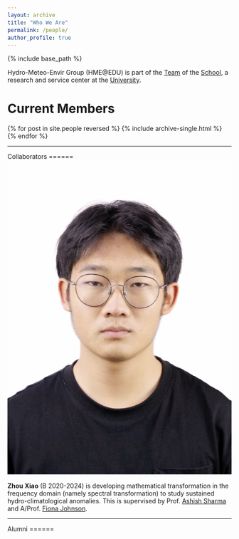 ```yaml
---
layout: archive
title: "Who We Are"
permalink: /people/
author_profile: true
---
```


{% include base_path %}

Hydro-Meteo-Envir Group (HME@EDU) is part of the [Team]() of the [School](), a research and service center at the [University]().

Current Members
======

{% for post in site.people reversed %}
  {% include archive-single.html %}
{% endfor %}

<hr> 
Collaborators
======

<img src="/images/profile.jpg" alt="Avatar" class="avatar"/>

**Zhou Xiao** (B 2020-2024) is developing mathematical transformation in the frequency domain (namely spectral transformation) to study sustained hydro-climatological anomalies. This is supervised by Prof. [Ashish Sharma](https://scholar.google.com.au/citations?user=C_9ndbcAAAAJ&hl=en) and A/Prof. [Fiona Johnson](https://scholar.google.com.au/citations?user=PYu5v4YAAAAJ&hl=en).
<br/>



<hr> 
Alumni
======

